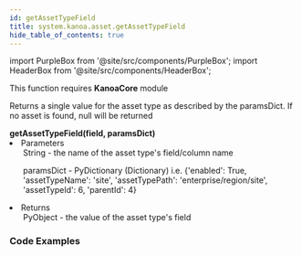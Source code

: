 ```yaml
---
id: getAssetTypeField
title: system.kanoa.asset.getAssetTypeField
hide_table_of_contents: true
---
```

import PurpleBox from '@site/src/components/PurpleBox';
import HeaderBox from '@site/src/components/HeaderBox';


<PurpleBox>This function requires <b>KanoaCore</b> module</PurpleBox>

<HeaderBox header="Description">Returns a single value for the asset type as described by the paramsDict. If no asset is found, null will be returned </HeaderBox>

<HeaderBox header="Syntax">
    <b>getAssetTypeField(field, paramsDict)</b>
    <li> Parameters <br />
        <ul>String - the name of the asset type's field/column name<br /> </ul>
        <ul>paramsDict - PyDictionary (Dictionary) i.e. &#123;'enabled': True, 'assetTypeName': 'site', 'assetTypePath': 'enterprise/region/site', 'assetTypeId': 6, 'parentId': 4}<br /> </ul>
    </li>
    <li> Returns <br />
        <ul>PyObject - the value of the asset type's field<br /> </ul>
    </li>
</HeaderBox>

### Code Examples

```py


```